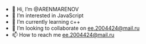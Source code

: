 - 👋 Hi, I’m @ARENMARENOV
- 👀 I’m interested in JavaScript
- 🌱 I’m currently learning c++
- 💞️ I’m looking to collaborate on ee.2004424@mail.ru
- 📫 How to reach me ee.2004424@mail.ru

<!---
ARENMARENOV/ARENMARENOV is a ✨ special ✨ repository because its `README.md` (this file) appears on your GitHub profile.
You can click the Preview link to take a look at your changes.
--->

